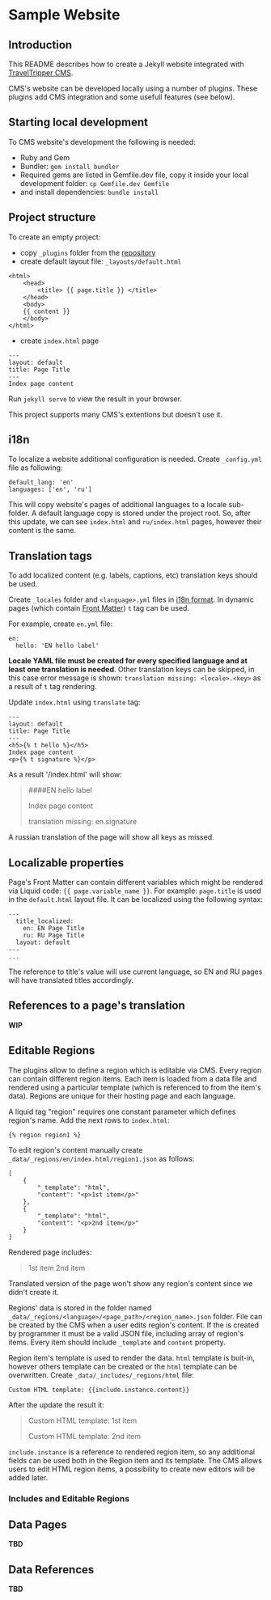 # Sample Website
## Introduction
This README describes how to create a Jekyll website integrated with [TravelTripper CMS](www.traveltripper.io).

CMS's website can be developed locally using a number of plugins. These plugins add CMS integration and some usefull features (see below).

## Starting local development

To CMS website's development the following is needed: 

* Ruby and Gem
* Bundler: `gem install bundler`
* Required gems are listed in Gemfile.dev file, copy it inside your local development folder: `cp Gemfile.dev Gemfile`
* and install dependencies: `bundle install`

## Project structure

To create an empty project:

* copy `_plugins` folder from the [repository](_plugins)
* create default layout file: `_layouts/default.html`

```
<html>
    <head>
        <title> {{ page.title }} </title>
    </head>
    <body>
    {{ content }}
    </body>
</html>
```
* create `index.html` page

```
---
layout: default
title: Page Title
---
Index page content
```

Run `jekyll serve` to view the result in your browser.

This project supports many CMS's extentions but doesn't use it.  

## i18n
To localize a website additional configuration is needed. Create `_config.yml` file as following:
```
default_lang: 'en'
languages: ['en', 'ru']
```

This will copy website's pages of additional languages to a locale sub-folder. A default language copy is stored 
under the project root. So, after this update, we can see `index.html` and `ru/index.html` pages, however their 
content is the same.

## Translation tags
To add localized content (e.g. labels, captions, etc) translation keys should be used.

Create `_locales` folder and `<language>.yml` files in [i18n format](http://guides.rubyonrails.org/i18n.html). 
In dynamic pages (which contain [Front Matter](http://jekyllrb.com/docs/frontmatter/)) `t` tag can be used.

For example, create `en.yml` file:
```
en:
  hello: 'EN hello label'
```
**Locale YAML file must be created for every specified language and at least one translation is needed**. 
Other translation keys can be skipped, 
in this case error message is shown: `translation missing: <locale>.<key>` as a result of `t` tag rendering.

Update `index.html` using `translate` tag:

```
---
layout: default
title: Page Title
---
<h5>{% t hello %}</h5>
Index page content
<p>{% t signature %}</p>
```
As a result '/index.html' will show:
> ####EN hello label
>
> Index page content
>
> translation missing: en.signature

A russian translation of the page will show all keys as missed.

## Localizable properties

Page's Front Matter can contain different variables which might be rendered via Liquid code: `{{ page.variable_name }}`.
For example: `page.title` is used in the `default.html` layout file. It can be localized using the following syntax:

```
---
  title_localized:
    en: EN Page Title
    ru: RU Page Title
  layout: default
---
...
```
The reference to title's value will use current language, so EN and RU pages will have translated titles accordingly.

## References to a page's translation
**WIP**

## Editable Regions

The plugins allow to define a region which is editable via CMS. 
Every region can contain different region items. Each item is loaded from a data file and rendered using a particular template (which is referenced to from the item's data). Regions are unique for their hosting page and each language. 

A liquid tag "region" requires one constant parameter which defines region's name. Add the next rows to `index.html`:
```
{% region region1 %}
```
To edit region's content manually create `_data/_regions/en/index.html/region1.json` as follows:
```
[
    {
        "_template": "html",
        "content": "<p>1st item</p>"
    },
    {
        "_template": "html",
        "content": "<p>2nd item</p>"
    }
]
```
Rendered page includes:

> 1st item
> 2nd item

Translated version of the page won't show any region's content since we didn't create it.

Regions' data is stored in the folder named `_data/_regions/<language>/<page_path>/<region_name>.json` folder. File can be created by the CMS when a user edits region's content. If the is created by programmer it must be a valid JSON file, including array of region's items. Every item should include `_template` and `content` property.

Region item's template is used to render the data. `html` template is buit-in, however others template can be created or the `html` template can be overwritten. Create `_data/_includes/_regions/html` file:
```
Custom HTML template: {{include.instance.content}}
```

After the update the result it:
> Custom HTML template:
> 1st item
>
> Custom HTML template:
> 2nd item

`include.instance` is a reference to rendered region item, so any additional fields can be used both in the Region item and its template. The CMS allows users to edit HTML region items, a possibility to create new editors will be added later.

### Includes and Editable Regions

## Data Pages
**TBD**

## Data References
**TBD**
